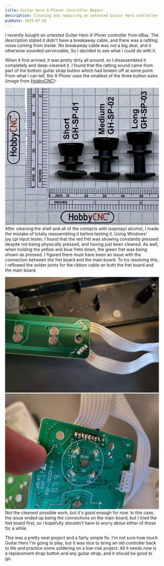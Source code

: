 ```yaml
---
title: Guitar Hero X-Plorer Controller Repair
description: Cleaning and repairing an untested Guitar Hero controller
pubDate: 2025-07-01
---
```


I recently bought an untested Guitar Hero X-Plorer controller from eBay. The description stated it didn't have a breakaway cable, and there was a rattling noise coming from inside. No breakaway cable was not a big deal, and it otherwise sounded serviceable, So I decided to see what I could do with it.

When it first arrived, it was pretty dirty all around, so I disassembled it completely and deep-cleaned it. I found that the ratting sound came from part of the bottom guitar strap button which had broken off at some point. From what I can tell, the X-Plorer uses the smallest of the three button sizes (image from [HobbyCNC](https://hobbycnc.com/)):

![Guitar Hero Strap Pegs](../assets/blog/xplorer-repair/strap-buttons.jpg)
After cleaning the shell and all of the contacts with isopropyl alcohol, I made the mistake of totally reassembling it before testing it. Using Windows' joy.cpl input tester, I found that the red fret was showing constantly pressed despite not being physically pressed, and having just been cleaned. As well, when holding the yellow and blue frets down, the green fret was being shown as pressed. I figured there must have been an issue with the connection between the fret board and the main board. To try resolving this, I reflowed the solder joints for the ribbon cable on both the fret board and the main board.

![Guitar Hero X-Plorer Fret Board](../assets/blog/xplorer-repair/frets-1.jpg)
![Guitar Hero X-Plorer Main Board](../assets/blog/xplorer-repair/frets-2.jpg)
Not the cleanest possible work, but it's good enough for now. In this case, the issue ended up being the connections on the main board, but I tried the fret board first, so I hopefully shouldn't have to worry about either of those for a while.

This was a pretty neat project and a fairly simple fix. I'm not sure how much Guitar Hero I'm going to play, but it was nice to bring an old controller back to life and practice some soldering on a low-risk project. All it needs now is a replacement strap button and any guitar strap, and it should be good to go.
